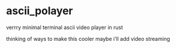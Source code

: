 # ascii_polayer
verrry minimal terminal ascii video player in rust 

thinking of ways to make this cooler 
maybe i'll add video streaming
